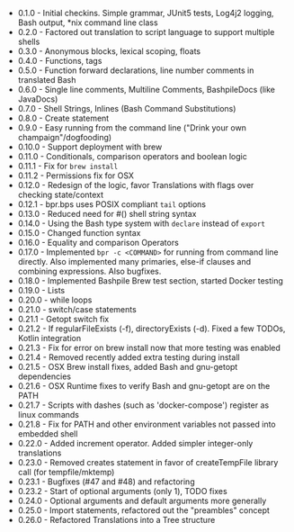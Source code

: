* 0.1.0 - Initial checkins.  Simple grammar, JUnit5 tests, Log4j2 logging, Bash output, *nix command line class
* 0.2.0 - Factored out translation to script language to support multiple shells
* 0.3.0 - Anonymous blocks, lexical scoping, floats
* 0.4.0 - Functions, tags
* 0.5.0 - Function forward declarations, line number comments in translated Bash
* 0.6.0 - Single line comments, Multiline Comments, BashpileDocs (like JavaDocs)
* 0.7.0 - Shell Strings, Inlines (Bash Command Substitutions)
* 0.8.0 - Create statement
* 0.9.0 - Easy running from the command line ("Drink your own champaign"/dogfooding)
* 0.10.0 - Support deployment with brew
* 0.11.0 - Conditionals, comparison operators and boolean logic
* 0.11.1 - Fix for `brew install`
* 0.11.2 - Permissions fix for OSX
* 0.12.0 - Redesign of the logic, favor Translations with flags over checking state/context
* 0.12.1 - bpr.bps uses POSIX compliant `tail` options
* 0.13.0 - Reduced need for #() shell string syntax
* 0.14.0 - Using the Bash type system with `declare` instead of `export`
* 0.15.0 - Changed function syntax
* 0.16.0 - Equality and comparison Operators
* 0.17.0 - Implemented `bpr -c <COMMAND>` for running from command line directly.
    Also implemented many primaries, else-if clauses and combining expressions.  Also bugfixes.
* 0.18.0 - Implemented Bashpile Brew test section, started Docker testing
* 0.19.0 - Lists
* 0.20.0 - while loops
* 0.21.0 - switch/case statements
* 0.21.1 - Getopt switch fix
* 0.21.2 - If regularFileExists (-f), directoryExists (-d).  Fixed a few TODOs, Kotlin integration
* 0.21.3 - Fix for error on brew install now that more testing was enabled
* 0.21.4 - Removed recently added extra testing during install
* 0.21.5 - OSX Brew install fixes, added Bash and gnu-getopt dependencies
* 0.21.6 - OSX Runtime fixes to verify Bash and gnu-getopt are on the PATH
* 0.21.7 - Scripts with dashes (such as 'docker-compose') register as linux commands
* 0.21.8 - Fix for PATH and other environment variables not passed into embedded shell
* 0.22.0 - Added increment operator.  Added simpler integer-only translations
* 0.23.0 - Removed creates statement in favor of createTempFile library call (for tempfile/mktemp)
* 0.23.1 - Bugfixes (#47 and #48) and refactoring
* 0.23.2 - Start of optional arguments (only 1), TODO fixes
* 0.24.0 - Optional arguments and default arguments more generally
* 0.25.0 - Import statements, refactored out the "preambles" concept
* 0.26.0 - Refactored Translations into a Tree<String> structure